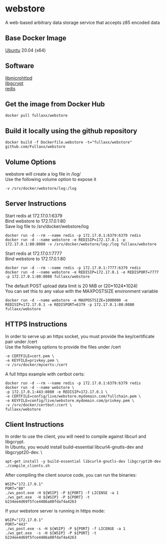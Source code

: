 # webstore
A web-based arbitrary data storage service that accepts z85 encoded data

## Base Docker Image
[Ubuntu](https://hub.docker.com/_/ubuntu) 20.04 (x64)

## Software
[libmicrohttpd](https://www.gnu.org/software/libmicrohttpd/) \
[libgcrypt](https://gnupg.org/software/libgcrypt/index.html) \
[redis](https://redis.io/)

## Get the image from Docker Hub
```
docker pull fullaxx/webstore
```

## Build it locally using the github repository
```
docker build -f Dockerfile.webstore -t="fullaxx/webstore" github.com/Fullaxx/webstore
```

## Volume Options
webstore will create a log file in /log/ \
Use the following volume option to expose it
```
-v /srv/docker/webstore/log:/log
```

## Server Instructions
Start redis at 172.17.0.1:6379 \
Bind webstore to 172.17.0.1:80 \
Save log file to /srv/docker/webstore/log
```
docker run -d --rm --name redis -p 172.17.0.1:6379:6379 redis
docker run -d --name webstore -e REDISIP=172.17.0.1 -p 172.17.0.1:80:8080 -v /srv/docker/webstore/log:/log fullaxx/webstore
```
Start redis at 172.17.0.1:7777 \
Bind webstore to 172.17.0.1:80
```
docker run -d --rm --name redis -p 172.17.0.1:7777:6379 redis
docker run -d --name webstore -e REDISIP=172.17.0.1 -e REDISPORT=7777 -p 172.17.0.1:80:8080 fullaxx/webstore
```
The default POST upload data limit is 20 MiB or (20\*1024\*1024) \
You can set this to any value with the MAXPOSTSIZE environment variable
```
docker run -d --name webstore -e MAXPOSTSIZE=1000000 -e REDISIP=172.17.0.1 -e REDISPORT=6379 -p 172.17.0.1:80:8080 fullaxx/webstore
```

## HTTPS Instructions
In order to serve up an https socket, you must provide the key/certificate pair under /cert \
Use the following options to provide the files under /cert
```
-e CERTFILE=cert.pem \
-e KEYFILE=privkey.pem \
-v /srv/docker/mycerts:/cert
```
A full https example with certbot certs:
```
docker run -d --rm --name redis -p 172.17.0.1:6379:6379 redis
docker run -d --name webstore \
-p 172.17.0.1:443:8080 -e REDISIP=172.17.0.1 \
-e CERTFILE=config/live/webstore.mydomain.com/fullchain.pem \
-e KEYFILE=config/live/webstore.mydomain.com/privkey.pem \
-v /srv/docker/certbot:/cert \
fullaxx/webstore
```

## Client Instructions
In order to use the client, you will need to compile against libcurl and libgcrypt. \
In Ubuntu, you would install build-essential libcurl4-gnutls-dev and libgcrypt20-dev. \
```
apt-get install -y build-essential libcurl4-gnutls-dev libgcrypt20-dev
./compile_clients.sh
```
After compiling the client source code, you can run the binaries:
```
WSIP="172.17.0.1"
PORT="80"
./ws_post.exe -H ${WSIP} -P ${PORT} -f LICENSE -a 1
./ws_get.exe  -H ${WSIP} -P ${PORT} -t b234ee4d69f5fce4486a80fdaf4a4263
```
If your webstore server is running in https mode:
```
WSIP="172.17.0.1"
PORT="443"
./ws_post.exe -s -H ${WSIP} -P ${PORT} -f LICENSE -a 1
./ws_get.exe  -s -H ${WSIP} -P ${PORT} -t b234ee4d69f5fce4486a80fdaf4a4263
```
